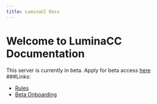 ```yaml
---
title: LuminaCC Docs
---
```

# Welcome to LuminaCC Documentation
This server is currently in beta. Apply for beta access [here](https://docs.google.com/forms/d/e/1FAIpQLSefoijByAFesItLRT9v_l25IEZ5fATdlC59YVH_Qav1uQykCw/viewform)  
###Links:  
- [Rules](https://docs.luminacc.org/Server%20Docs/rules/)
- [Beta Onboarding](https://docs.google.com/forms/d/e/1FAIpQLSefoijByAFesItLRT9v_l25IEZ5fATdlC59YVH_Qav1uQykCw/viewform)
